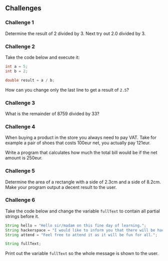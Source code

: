 ## Challenges

### Challenge 1

Determine the result of 2 divided by 3. Next try out 2.0 divided by 3.

### Challenge 2

Take the code below and execute it:

```java
int a = 5;
int b = 2;

double result = a / b;
```

How can you change only the last line to get a result of `2.5`?

### Challenge 3

What is the remainder of 8759 divided by 33?

### Challenge 4

When buying a product in the store you always need to pay VAT. Take for example a pair of shoes that costs 100eur net, you actually pay 121eur.

Write a program that calculates how much the total bill would be if the net amount is 250eur.

### Challenge 5

Determine the area of a rectangle with a side of 2.3cm and a side of 8.2cm. Make your program output a decent result to the user.

### Challenge 6

Take the code below and change the variable `fullText` to contain all partial strings before it.

```java
String hello = "Hello sir/madam on this fine day of learning.";
String hackerspace = "I would like to inform you that there will be hackerspace on tuesdays and thursdays.";
String attend = "Feel free to attend it as it will be fun for all.";

String fullText;
```

Print out the variable `fullText` so the whole message is shown to the user.
